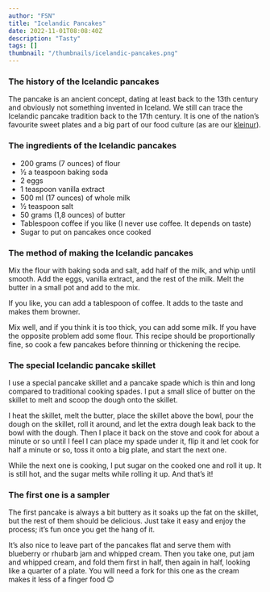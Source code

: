 ```yaml
---
author: "FSN"
title: "Icelandic Pancakes"
date: 2022-11-01T08:08:40Z
description: "Tasty"
tags: []
thumbnail: "/thumbnails/icelandic-pancakes.png"
---
```


### The history of the Icelandic pancakes

The pancake is an ancient concept, dating at least back to the 13th century and obviously not something invented in Iceland. We still can trace the Icelandic pancake tradition back to the 17th century. It is one of the nation’s favourite sweet plates and a big part of our food culture (as are our [kleinur](https://yourfriendinreykjavik.com/icelandic-doughnuts-kleinur/)).

### The ingredients of the Icelandic pancakes

- 200 grams (7 ounces) of flour
- ½ a teaspoon baking soda
- 2 eggs
- 1 teaspoon vanilla extract
- 500 ml (17 ounces) of whole milk
- ½ teaspoon salt
- 50 grams (1,8 ounces) of butter
- Tablespoon coffee if you like (I never use coffee. It depends on taste)
- Sugar to put on pancakes once cooked

### The method of making the Icelandic pancakes

Mix the flour with baking soda and salt, add half of the milk, and whip until smooth.
Add the eggs, vanilla extract, and the rest of the milk. Melt the butter in a small pot and add to the mix.

If you like, you can add a tablespoon of coffee. It adds to the taste and makes them browner.

Mix well, and if you think it is too thick, you can add some milk. If you have the opposite problem add some flour. This recipe should be proportionally fine, so cook a few pancakes before thinning or thickening the recipe.

### The special Icelandic pancake skillet

I use a special pancake skillet and a pancake spade which is thin and long compared to traditional cooking spades. I put a small slice of butter on the skillet to melt and scoop the dough onto the skillet.

I heat the skillet, melt the butter, place the skillet above the bowl, pour the dough on the skillet, roll it around, and let the extra dough leak back to the bowl with the dough. Then I place it back on the stove and cook for about a minute or so until I feel I can place my spade under it, flip it and let cook for half a minute or so, toss it onto a big plate, and start the next one.

While the next one is cooking, I put sugar on the cooked one and roll it up. It is still hot, and the sugar melts while rolling it up.
And that’s it!

### The first one is a sampler

The first pancake is always a bit buttery as it soaks up the fat on the skillet, but the rest of them should be delicious. Just take it easy and enjoy the process; it’s fun once you get the hang of it.

It’s also nice to leave part of the pancakes flat and serve them with blueberry or rhubarb jam and whipped cream. Then you take one, put jam and whipped cream, and fold them first in half, then again in half, looking like a quarter of a plate. You will need a fork for this one as the cream makes it less of a finger food 😊
